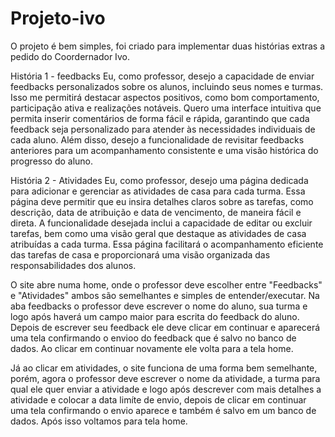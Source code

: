 # Projeto-ivo

O projeto é bem simples, foi criado para implementar duas histórias extras a pedido do Coordernador Ivo.

História 1 - feedbacks
Eu, como professor,
desejo a capacidade de enviar feedbacks personalizados sobre os alunos, incluindo seus nomes e turmas. Isso me permitirá destacar aspectos positivos, como bom comportamento, participação ativa e realizações notáveis. Quero uma interface intuitiva que permita inserir comentários de forma fácil e rápida, garantindo que cada feedback seja personalizado para atender às necessidades individuais de cada aluno. Além disso, desejo a funcionalidade de revisitar feedbacks anteriores para um acompanhamento consistente e uma visão histórica do progresso do aluno.

História 2 - Atividades
Eu, como professor,
 desejo uma página dedicada para adicionar e gerenciar as atividades de casa para cada turma. Essa página deve permitir que eu insira detalhes claros sobre as tarefas, como descrição, data de atribuição e data de vencimento, de maneira fácil e direta. A funcionalidade desejada inclui a capacidade de editar ou excluir tarefas, bem como uma visão geral que destaque as atividades de casa atribuídas a cada turma. Essa página facilitará o acompanhamento eficiente das tarefas de casa e proporcionará uma visão organizada das responsabilidades dos alunos.

 O site abre numa home, onde o professor deve escolher entre "Feedbacks" e "Atividades" ambos são semelhantes e simples de entender/executar. Na aba feedbacks o professor deve escrever o nome do aluno, sua turma e logo após haverá um campo maior para escrita do feedback do aluno. Depois de escrever seu feedback ele deve clicar em continuar e aparecerá uma tela confirmando o envioo do feedback que é salvo no banco de dados. Ao clicar em continuar novamente ele volta para a tela home.

Já ao clicar em atividades, o site funciona de uma forma bem semelhante, porém, agora o professor deve escrever o nome da atividade, a turma para qual ele quer enviar a atividade e logo após descrever com mais detalhes a atividade e colocar a data limíte de envio, depois de clicar em continuar uma tela confirmando o envio aparece e também é salvo em um banco de dados. Após isso voltamos para tela home.
